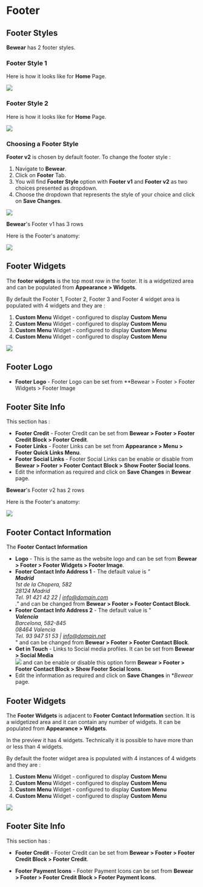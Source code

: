 # Footer

## Footer Styles

**Bewear** has 2 footer styles.

### Footer Style 1

 Here is how it looks like for **Home** Page.

![](http://transvelo.github.io/docs/bewear/images/footer-style-1.png)

### Footer Style 2

 Here is how it looks like for **Home** Page.

![](http://transvelo.github.io/docs/bewear/images/footer-style-2.png)

### Choosing a Footer Style

**Footer v2** is chosen by default footer. To change the footer style :

1. Navigate to **Bewear**.
2. Click on **Footer** Tab.
3. You will find **Footer Style** option with **Footer v1** and  **Footer v2** as two choices presented as dropdown.
4. Choose the dropdown that represents the style of your choice and click on **Save Changes**.

![](http://transvelo.github.io/docs/bewear/images/choose-footer-style.png)


**Bewear**'s Footer v1  has 3 rows

Here is the Footer's anatomy:

![](http://transvelo.github.io/docs/bewear/images/footer-v1-anatomy.png)

## Footer Widgets

The **footer widgets** is the top most row in the footer. It is a widgetized area and can be populated from **Appearance > Widgets**.

By default the Footer 1, Footer 2, Footer 3 and Footer 4 widget area is populated with 4 widgets and they are :

1. **Custom Menu** Widget - configured to display **Custom Menu**
2. **Custom Menu** Widget - configured to display **Custom Menu**
3. **Custom Menu** Widget - configured to display **Custom Menu**
4. **Custom Menu** Widget - configured to display **Custom Menu**

![](http://transvelo.github.io/docs/bewear/images/footer-widget-area.png)

## Footer Logo

* **Footer Logo** - Footer Logo can be set from **Bewear > Footer > Footer Widgets > Footer Image

## Footer Site Info

This section has :

* **Footer Credit** - Footer Credit can be set from **Bewear > Footer > Footer Credit Block > Footer Credit**.
* **Footer Links** - Footer Links can be set from **Appearance > Menu > Footer Quick Links Menu**.
* **Footer Social Links** - Footer Social Links can be enable or disable from **Bewear > Footer > Footer Contact Block > Show Footer Social Icons**.
* Edit the information as required and click on **Save Changes** in **Bewear** page.

**Bewear**'s Footer v2  has 2 rows

Here is the Footer's anatomy:

![](http://transvelo.github.io/docs/bewear/images/footer-v2-anatomy.png)

## Footer Contact Information

The **Footer Contact Information**
* **Logo** - This is the same as the website logo and can be set from **Bewear > Footer > Footer Widgets > Footer Image**.
* **Footer Contact Info Address 1** - The default value is *"<address><strong>Madrid</strong><br/>1st de la Chopera, 582<br/>28124 Madrid<br/>Tel. 91 421 42 22 | info@domain.com</address>."* and can be changed from **Bewear > Footer > Footer Contact Block**.
* **Footer Contact Info Address 2** - The default value is "*<address><strong>Valencia</strong><br/>Barcelona, 582-845<br/>08464 Valencia<br/>Tel. 93 947 51 53 | info@domain.net</address>*" and can be changed from **Bewear > Footer > Footer Contact Block**.
* **Get in Touch** - Links to Social media profiles. It can be set from **Bewear > Social Media**<br/>![](http://transvelo.github.io/docs/bewear/images/theme-options-social-media.png) and can be enable or disable this option form **Bewear > Footer > Footer Contact Block > Show Footer Social Icons**.
* Edit the information as required and click on **Save Changes** in **Bewear* page.

## Footer Widgets

The **Footer Widgets** is adjacent to **Footer Contact Information** section. It is a widgetized area and it can contain any number of widgets. It can be populated from **Appearance > Widgets**.

In the preview it has 4 widgets. Technically it is possible to have more than or less than 4 widgets.

By default the footer widget area is populated with 4 instances of 4 widgets and they are :

1. **Custom Menu** Widget - configured to display **Custom Menu**
2. **Custom Menu** Widget - configured to display **Custom Menu**
3. **Custom Menu** Widget - configured to display **Custom Menu**
4. **Custom Menu** Widget - configured to display **Custom Menu**

![](http://transvelo.github.io/docs/bewear/images/footer-widget-area.png)

## Footer Site Info

This section has :

* **Footer Credit** - Footer Credit can be set from **Bewear > Footer > Footer Credit Block > Footer Credit**.

* **Footer Payment Icons** - Footer Payment Icons can be set from **Bewear > Footer > Footer Credit Block > Footer Payment Icons**.
